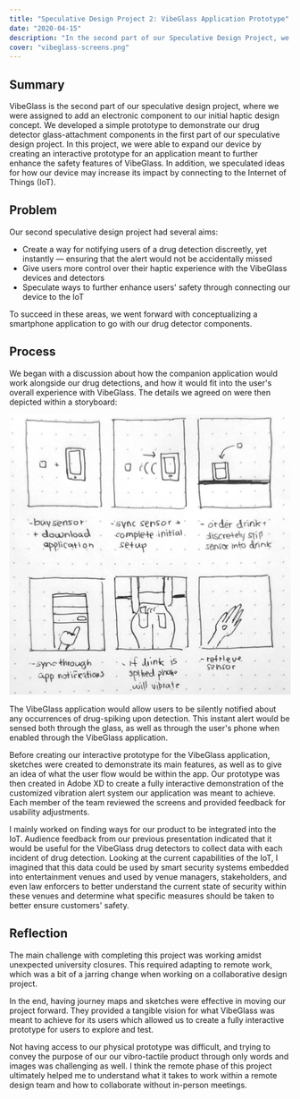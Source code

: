 ```yaml
---
title: "Speculative Design Project 2: VibeGlass Application Prototype"
date: "2020-04-15"
description: "In the second part of our Speculative Design Project, we added an electronic component to our haptic device."
cover: "vibeglass-screens.png"
---
```


## Summary

VibeGlass is the second part of our speculative design project, where we were assigned to add an electronic component to our initial haptic design concept. We developed a simple prototype to demonstrate our drug detector glass-attachment components in the first part of our speculative design project. In this project, we were able to expand our device by creating an interactive prototype for an application meant to further enhance the safety features of VibeGlass. In addition, we speculated ideas for how our device may increase its impact by connecting to the Internet of Things (IoT).

## Problem

Our second speculative design project had several aims:

- Create a way for notifying users of a drug detection discreetly, yet instantly — ensuring that the alert would not be accidentally missed
- Give users more control over their haptic experience with the VibeGlass devices and detectors
- Speculate ways to further enhance users' safety through connecting our device to the IoT

To succeed in these areas, we went forward with conceptualizing a smartphone application to go with our drug detector components.

## Process

We began with a discussion about how the companion application would work alongside our drug detections, and how it would fit into the user's overall experience with VibeGlass. The details we agreed on were then depicted within a storyboard:

![local image](./vibeglass-storyboard.png "VibeGlass storyboard")

The VibeGlass application would allow users to be silently notified about any occurrences of drug-spiking upon detection. This instant alert would be sensed both through the glass, as well as through the user's phone when enabled through the VibeGlass application. 

Before creating our interactive prototype for the VibeGlass application, sketches were created to demonstrate its main features, as well as to give an idea of what the user flow would be within the app. Our prototype was then created in Adobe XD to create a fully interactive demonstration of the customized vibration alert system our application was meant to achieve. Each member of the team reviewed the screens and provided feedback for usability adjustments.

I mainly worked on finding ways for our product to be integrated into the IoT. Audience feedback from our previous presentation indicated that it would be useful for the VibeGlass drug detectors to collect data with each incident of drug detection. Looking at the current capabilities of the IoT, I imagined that this data could be used by smart security systems embedded into entertainment venues and used by venue managers, stakeholders, and even law enforcers to better understand the current state of security within these venues and determine what specific measures should be taken to better ensure customers' safety.

## Reflection

The main challenge with completing this project was working amidst unexpected university closures. This required adapting to remote work, which was a bit of a jarring change when working on a collaborative design project. 

In the end, having journey maps and sketches were effective in moving our project forward. They provided a tangible vision for what VibeGlass was meant to achieve for its users which allowed us to create a fully interactive prototype for users to explore and test.

Not having access to our physical prototype was difficult, and trying to convey the purpose of our our vibro-tactile product through only words and images was challenging as well. I think the remote phase of this project ultimately helped me to understand what it takes to work within a remote design team and how to collaborate without in-person meetings.

